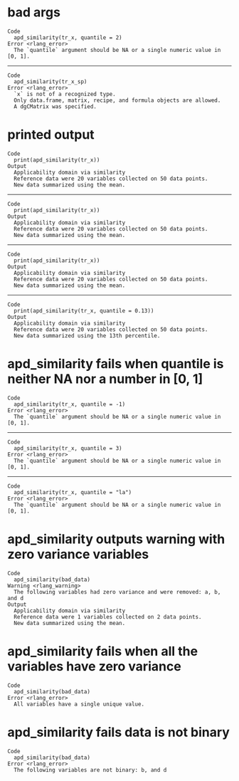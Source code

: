 # bad args

    Code
      apd_similarity(tr_x, quantile = 2)
    Error <rlang_error>
      The `quantile` argument should be NA or a single numeric value in [0, 1].

---

    Code
      apd_similarity(tr_x_sp)
    Error <rlang_error>
      `x` is not of a recognized type.
      Only data.frame, matrix, recipe, and formula objects are allowed.
      A dgCMatrix was specified.

# printed output

    Code
      print(apd_similarity(tr_x))
    Output
      Applicability domain via similarity
      Reference data were 20 variables collected on 50 data points.
      New data summarized using the mean.

---

    Code
      print(apd_similarity(tr_x))
    Output
      Applicability domain via similarity
      Reference data were 20 variables collected on 50 data points.
      New data summarized using the mean.

---

    Code
      print(apd_similarity(tr_x))
    Output
      Applicability domain via similarity
      Reference data were 20 variables collected on 50 data points.
      New data summarized using the mean.

---

    Code
      print(apd_similarity(tr_x, quantile = 0.13))
    Output
      Applicability domain via similarity
      Reference data were 20 variables collected on 50 data points.
      New data summarized using the 13th percentile.

# apd_similarity fails when quantile is neither NA nor a number in [0, 1]

    Code
      apd_similarity(tr_x, quantile = -1)
    Error <rlang_error>
      The `quantile` argument should be NA or a single numeric value in [0, 1].

---

    Code
      apd_similarity(tr_x, quantile = 3)
    Error <rlang_error>
      The `quantile` argument should be NA or a single numeric value in [0, 1].

---

    Code
      apd_similarity(tr_x, quantile = "la")
    Error <rlang_error>
      The `quantile` argument should be NA or a single numeric value in [0, 1].

# apd_similarity outputs warning with zero variance variables 

    Code
      apd_similarity(bad_data)
    Warning <rlang_warning>
      The following variables had zero variance and were removed: a, b, and d
    Output
      Applicability domain via similarity
      Reference data were 1 variables collected on 2 data points.
      New data summarized using the mean.

# apd_similarity fails when all the variables have zero variance

    Code
      apd_similarity(bad_data)
    Error <rlang_error>
      All variables have a single unique value.

# apd_similarity fails data is not binary

    Code
      apd_similarity(bad_data)
    Error <rlang_error>
      The following variables are not binary: b, and d

